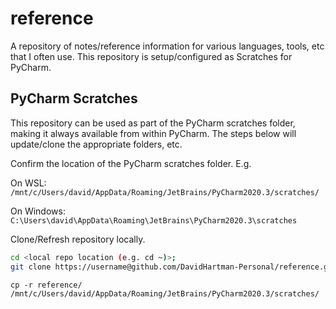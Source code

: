 # reference
A repository of notes/reference information for various languages, tools, etc that I often use.  This repository is setup/configured as Scratches for PyCharm.

## PyCharm Scratches

This repository can be used as part of the PyCharm scratches folder, making it always available from within PyCharm.  The steps below will update/clone the appropriate folders, etc.

Confirm the location of the PyCharm scratches folder.  E.g.

On WSL:
`/mnt/c/Users/david/AppData/Roaming/JetBrains/PyCharm2020.3/scratches/`

On Windows:
`C:\Users\david\AppData\Roaming\JetBrains\PyCharm2020.3\scratches`

Clone/Refresh repository locally.

```bash
cd <local repo location (e.g. cd ~)>;
git clone https://username@github.com/DavidHartman-Personal/reference.git
```

`cp -r reference/ /mnt/c/Users/david/AppData/Roaming/JetBrains/PyCharm2020.3/scratches/`
